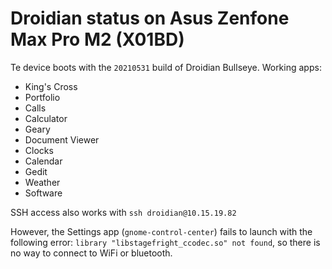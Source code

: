 # Droidian status on Asus Zenfone Max Pro M2 (X01BD)

Te device boots with the `20210531` build of Droidian Bullseye.
Working apps:
- King's Cross
- Portfolio
- Calls
- Calculator
- Geary
- Document Viewer
- Clocks
- Calendar
- Gedit
- Weather
- Software

SSH access also works with `ssh droidian@10.15.19.82`

However, the Settings app (`gnome-control-center`) fails to launch with the following error: `library "libstagefright_ccodec.so" not found`, so there is no way to connect to WiFi or bluetooth.
